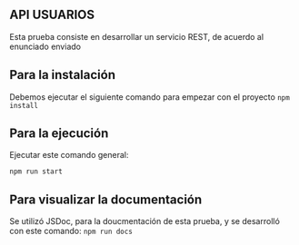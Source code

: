 ## API USUARIOS

Esta prueba consiste en desarrollar un servicio REST, de acuerdo al enunciado enviado

## Para la instalación

Debemos ejecutar el siguiente comando para empezar con el proyecto
``npm install``

## Para la ejecución

Ejecutar este comando general:

``npm run start``

## Para visualizar la documentación
Se utilizó JSDoc, para la doucmentación de esta prueba, y se desarrolló con este comando:
``npm run docs``
